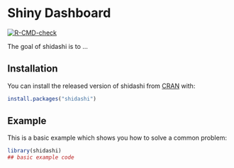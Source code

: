 # **Shi**ny **Dash**board

<!-- badges: start -->
[![R-CMD-check](https://github.com/dipterix/shidashi/workflows/R-CMD-check/badge.svg)](https://github.com/dipterix/shidashi/actions)
<!-- badges: end -->

The goal of shidashi is to ...

## Installation

You can install the released version of shidashi from [CRAN](https://CRAN.R-project.org) with:

``` r
install.packages("shidashi")
```

## Example

This is a basic example which shows you how to solve a common problem:

``` r
library(shidashi)
## basic example code
```

